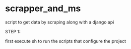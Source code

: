 # scrapper_and_ms
script to get data by scraping along with a django api

STEP 1:

first execute sh to run the scripts that configure the project

